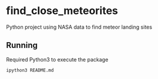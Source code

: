 # find_close_meteorites
Python project using NASA data to find meteor landing sites

## Running
Required Python3 to execute the package

`ipython3 README.md`
